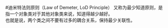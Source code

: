 #迪米特法则原则（Law of Demeter, LoD Principle）
又称为最少知道原则，是指一个对象类对于其他对象类来说，知道得越少越好。  
也就是说，两个类之间不要有过多的耦合关系，保持最少关联性。